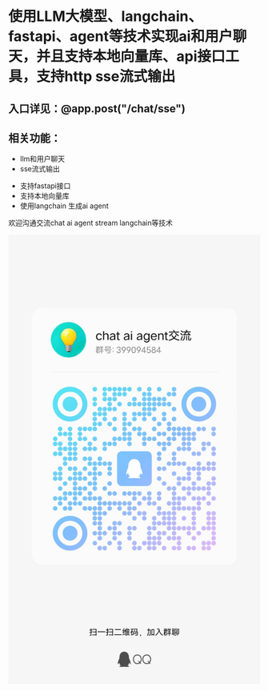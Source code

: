 # 使用LLM大模型、langchain、fastapi、agent等技术实现ai和用户聊天，并且支持本地向量库、api接口工具，支持http sse流式输出

## 入口详见：@app.post("/chat/sse")

## 相关功能：
* llm和用户聊天
* sse流式输出
- 支持fastapi接口
- 支持本地向量库
- 使用langchain 生成ai agent

欢迎沟通交流chat ai agent stream langchain等技术

![项目截图](assets/img.png)
